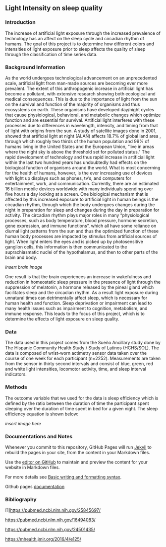 ## Light Intensity on sleep quality

### Introduction

The increase of artificial light exposure through the increased prevalence of technology has an affect on the sleep cycle and circadian rhythm of humans. The goal of this project is to determine how different colors and intensities of light exposure prior to sleep affects the quality of sleep through the classification of time series data. 

### Background Information

As the world undergoes technological advancement on an unprecedented scale, artificial light from man-made sources are becoming ever more prevalent. The extent of this anthropogenic increase in artificial light has become a pollutant, with extensive research showing both ecological and medical consequences. This is due to the importance of light from the sun on the survival and function of the majority of organisms and thus ecosystems on earth. These organisms have developed day/night cycles that cause physiological, behavioral, and metabolic changes which optimize function and are essential for survival. Artificial light interferes with these processes due to differences in wavelength, intensity, and timing from that of light with origins from the sun. A study of satellite images done in 2001, showed that artificial light at night (ALAN) affects 18.7% of global land area , through which roughly two thirds of the human population and 99% of humans living in the United States and the European Union, “live in areas where the night sky is above the threshold set for polluted status." The rapid development of technology and thus rapid increase in artificial light within the last two hundred years has undoubtedly had effects on the biological function of organisms around the world.
What is most concerning for the health of humans, however, is the ever increasing use of devices with light up displays such as phones, tv’s, and computers for entertainment, work, and communication. Currently, there are an estimated 16 billion mobile devices worldwide with many individuals spending over five hours a day looking at a screen. One biological mechanism that is affected by this increased exposure to artificial light in human beings is the circadian rhythm, through which the body undergoes changes during the night in preparation for sleep and changes during the day in preparation for activity. The circadian rhythm plays major roles in many “physiological processes, such as body temperature, blood pressure, hormone secretion, gene expression, and immune functions”, which all have some reliance on diurnal light patterns from the sun and thus the optimized function of these human body processes are impacted by stimulus from artificial sources of light. When light enters the eyes and is picked up by photosensitive ganglion cells, this information is then communicated to the suprachiasmatic nuclei of the hypothalamus, and then to other parts of the brain and body. 

*insert brain image*

One result is that the brain experiences an increase in wakefulness and reduction in homeostatic sleep pressure in the presence of light through the suppression of melatonin, a hormone released by the pineal gland which facilitates sleep and the circadian rhythm. 
As a result light exposure during unnatural times can detrimentally affect sleep, which is necessary for human health and function. Sleep deprivation or impairment can lead to many health issues such as impairment to cognition, metabolism, and immune response. This leads to the focus of this project, which is to determine the effects of light exposure on sleep quality.

### Data
The data used in this project comes from the Sueño Ancillary study done by The Hispanic Community Health Study / Study of Latinos (HCHS/SOL). The data is composed of wrist-worn actimetry sensor data taken over the course of one week for each participant (n=2252). Measurements are taken from the sensor in thirty second intervals and consist of blue, green, red and white light intensities, locomotor activity, time, and sleep interval indicators.

### Methods
The outcome variable that we used for the data is sleep efficiency which is defined by the ratio between the duration of time the participant spent sleeping over the duration of time spent in bed for a given night. The sleep efficiency equation is shown below:

*insert image here*

### Documentations and Notes

Whenever you commit to this repository, GitHub Pages will run [Jekyll](https://jekyllrb.com/) to rebuild the pages in your site, from the content in your Markdown files.

Use the [editor on GitHub](https://github.com/GogoHYX/DSC180_sleep_apnea/edit/gh-pages/index.md) to maintain and preview the content for your website in Markdown files.

For more details see [Basic writing and formatting syntax](https://docs.github.com/en/github/writing-on-github/getting-started-with-writing-and-formatting-on-github/basic-writing-and-formatting-syntax).


Github pages [documentation](https://docs.github.com/categories/github-pages-basics/)

### Bibliography
[1]https://pubmed.ncbi.nlm.nih.gov/25845697/

https://pubmed.ncbi.nlm.nih.gov/16494083/

https://pubmed.ncbi.nlm.nih.gov/24501435/

https://mhealth.jmir.org/2016/4/e125/

